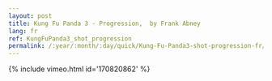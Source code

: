 ```yaml
---
layout: post
title: Kung Fu Panda 3 - Progression,  by Frank Abney
lang: fr
ref: KungFuPanda3_shot_progression
permalink: /:year/:month/:day/quick/Kung-Fu-Panda3-shot-progression-fr/
---
```


{% include vimeo.html id='170820862' %}
